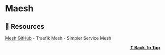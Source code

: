 # Maesh

## 📘 Resources

[Mesh GitHub](https://github.com/traefik/mesh) - Traefik Mesh - Simpler Service Mesh

<div align="right">
  <b><a href="#contents">↥ Back To Top</a></b>
</div>